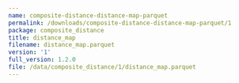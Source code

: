 ```yaml
---
name: composite-distance-distance-map-parquet
permalink: /downloads/composite-distance-distance-map-parquet/1
package: composite_distance
title: distance_map
filename: distance_map.parquet
version: '1'
full_version: 1.2.0
file: /data/composite_distance/1/distance_map.parquet
---
```

